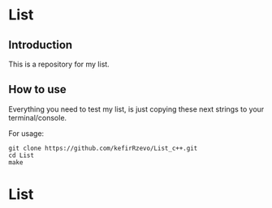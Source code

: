 # List

## Introduction

This is a repository for my list. 

## How to use

Everything you need to test my list, is just copying these next strings to your terminal/console.

For usage:

```
git clone https://github.com/kefirRzevo/List_c++.git
cd List
make
```
# List
